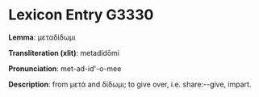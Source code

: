 # Lexicon Entry G3330

**Lemma**: μεταδίδωμι

**Transliteration (xlit)**: metadídōmi

**Pronunciation**: met-ad-id'-o-mee

**Description**:
from μετά and δίδωμι; to give over, i.e. share:--give, impart.
